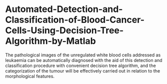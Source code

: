 # Automated-Detection-and-Classification-of-Blood-Cancer-Cells-Using-Decision-Tree-Algorithm-by-Matlab
The pathological images of the unregulated white blood cells addressed as leukaemia can be automatically diagnosed with the aid of this detection and classification procedure with convenient decision tree algorithm, and the categorization of the tumour will be effectively carried out in relation to the morphological features.
